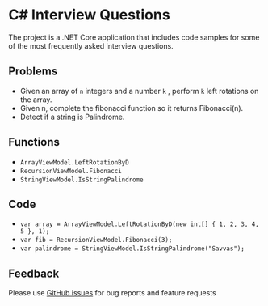 
# C# Interview Questions #

The project is a .NET Core application that includes code samples for some of the most frequently asked interview questions.




## Problems ##



* Given an array of `n` integers and a number `k` , perform `k` left rotations on the array. 
* Given n, complete the fibonacci function so it returns Fibonacci(n).
* Detect if a string is Palindrome.



## Functions  ##


* `ArrayViewModel.LeftRotationByD`
* `RecursionViewModel.Fibonacci`
* `StringViewModel.IsStringPalindrome`



## Code ##

* `var array = ArrayViewModel.LeftRotationByD(new int[] { 1, 2, 3, 4, 5 }, 1);`
* `var fib = RecursionViewModel.Fibonacci(3);`
* `var palindrome = StringViewModel.IsStringPalindrome("Savvas");`
            



## Feedback ##

Please use [GitHub issues](https://github.com/jerrak0s/CsharpInterviewQuestions/issues) for bug reports and feature requests